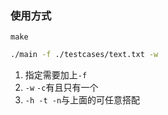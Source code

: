 ### 使用方式

`make`

```bash
./main -f ./testcases/text.txt -w
```

1. 指定需要加上`-f`
2. `-w`   `-c`有且只有一个
3. `-h -t -n`与上面的可任意搭配
